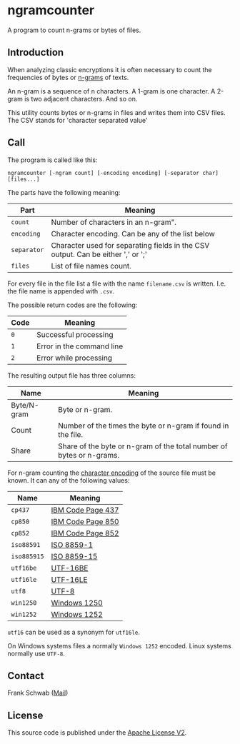 # ngramcounter

A program to count n-grams or bytes of files.

## Introduction

When analyzing classic encryptions it is often necessary to count the frequencies of bytes or [n-grams](https://en.wikipedia.org/wiki/N-gram) of texts.

An n-gram is a sequence of n characters.
A 1-gram is one character.
A 2-gram is two adjacent characters.
And so on.

This utility counts bytes or n-grams in files and writes them into CSV files.
The CSV stands for 'character separated value'

## Call

The program is called like this:

```
ngramcounter [-ngram count] [-encoding encoding] [-separator char] [files...]
```

The parts have the following meaning:

| Part        | Meaning                                                                          |
|-------------|----------------------------------------------------------------------------------|
| `count`     | Number of characters in an n-gram".                                              |
| `encoding`  | Character encoding. Can be any of the list below                                 |
| `separator` | Character used for separating fields in the CSV output. Can be either ',' or ';' |
| `files`     | List of file names count.                                                        |

For every file in the file list a file with the name `filename.csv` is written.
I.e. the file name is appended with `.csv`.

The possible return codes are the following:

| Code | Meaning                   |
|------|---------------------------|
| `0`  | Successful processing     |
| `1`  | Error in the command line |
| `2`  | Error while processing    |

The resulting output file has three columns:

| Name        | Meaning                                                              |
|-------------|----------------------------------------------------------------------|
| Byte/N-gram | Byte or n-gram.                                                      |
| Count       | Number of the times the byte or n-gram if found in the file.         |
| Share       | Share of the byte or n-gram of the total number of bytes or n-grams. |

For n-gram counting the [character encoding](https://en.wikipedia.org/wiki/Character_encoding) of the source file must be known.
It can any of the following values:

| Name        | Meaning                                                          |
|-------------|------------------------------------------------------------------|
| `cp437`     | [IBM Code Page 437](https://en.wikipedia.org/wiki/Code_page_437) |
| `cp850`     | [IBM Code Page 850](https://en.wikipedia.org/wiki/Code_page_850) |
| `cp852`     | [IBM Code Page 852](https://en.wikipedia.org/wiki/Code_page_852) |
| `iso88591`  | [ISO 8859-1](https://en.wikipedia.org/wiki/ISO/IEC_8859-1)       |
| `iso885915` | [ISO 8859-15](https://en.wikipedia.org/wiki/ISO/IEC_8859-15)     |
| `utf16be`   | [UTF-16BE](https://en.wikipedia.org/wiki/UTF-16)                 |
| `utf16le`   | [UTF-16LE](https://en.wikipedia.org/wiki/UTF-16)                 |
| `utf8`      | [UTF-8](https://en.wikipedia.org/wiki/UTF-8)                     |
| `win1250`   | [Windows 1250](https://en.wikipedia.org/wiki/Windows-1250)       |
| `win1252`   | [Windows 1252](https://en.wikipedia.org/wiki/Windows-1252)       |

`utf16` can be used as a synonym for `utf16le`.

On Windows systems files a normally `Windows 1252` encoded.
Linux systems normally use `UTF-8`.

## Contact

Frank Schwab ([Mail](mailto:github.sfdhi@slmails.com "Mail"))

## License

This source code is published under the [Apache License V2](https://www.apache.org/licenses/LICENSE-2.0.txt).

